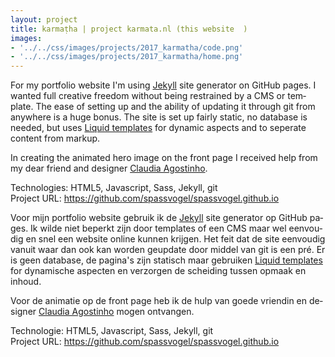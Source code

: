 ```yaml
---
layout: project
title: karmaṭha | project karmata.nl (this website  )
images: 
- '../../css/images/projects/2017_karmatha/code.png'
- '../../css/images/projects/2017_karmatha/home.png'
---
```

<section class="content-block multi-lang-block">
    <div lang="en">
        <p>
            For my portfolio website I'm using <a href='https://jekyllrb.com/'>Jekyll</a> site generator on GitHub pages. I wanted full creative freedom without being restrained by a CMS or template. The ease of setting up and the ability of updating it through git from anywhere is a huge bonus. The site is set up fairly static, no database is needed, but uses <a href='https://shopify.github.io/liquid/'>Liquid templates</a> for dynamic aspects and to seperate content from markup.
        </p> 
        <p>
            In creating the animated hero image on the front page I received help from my dear friend and designer <a href="https://www.linkedin.com/in/claudia-agostinho-28522582/">Claudia Agostinho</a>.
        </p> 
        <p>
            Technologies: HTML5, Javascript, Sass, Jekyll, git
            <br>
            Project URL: <a href="https://github.com/spassvogel/spassvogel.github.io">https://github.com/spassvogel/spassvogel.github.io</a>
        </p>
    </div>
    <div lang="nl">
       <p>
            Voor mijn portfolio website gebruik ik de <a href='https://jekyllrb.com/'>Jekyll</a> site generator op GitHub pages. Ik wilde niet beperkt zijn door templates of een CMS maar wel eenvoudig en snel een website online kunnen krijgen. Het feit dat de site eenvoudig vanuit waar dan ook kan worden geupdate door middel van git is een pré. Er is geen database, de pagina's zijn statisch maar gebruiken  <a href='https://shopify.github.io/liquid/'>Liquid templates</a> for dynamische aspecten en verzorgen de scheiding tussen opmaak en inhoud.
        </p> 
        <p>
            Voor de animatie op de front page heb ik de hulp van goede vriendin en designer <a href="https://www.linkedin.com/in/claudia-agostinho-28522582/">Claudia Agostinho</a> mogen ontvangen.
        </p> 
        <p>
            Technologie: HTML5, Javascript,  Sass, Jekyll, git
            <br>
            Project URL: <a href="https://github.com/spassvogel/spassvogel.github.io">https://github.com/spassvogel/spassvogel.github.io</a>
        </p>
    </div>
</section>